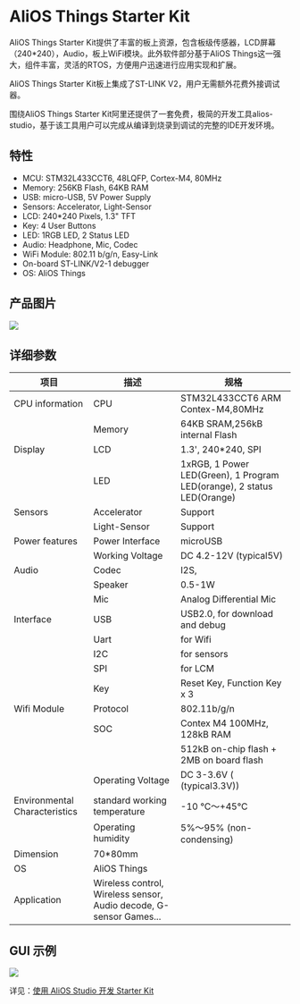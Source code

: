 # AliOS Things Starter Kit

AliOS Things Starter Kit提供了丰富的板上资源，包含板级传感器，LCD屏幕（240*240），Audio，板上WiFi模块。此外软件部分基于AliOS Things这一强大，组件丰富，灵活的RTOS，方便用户迅速进行应用实现和扩展。

AliOS Things Starter Kit板上集成了ST-LINK V2，用户无需额外花费外接调试器。

围绕AliOS Things Starter Kit阿里还提供了一套免费，极简的开发工具alios-studio，基于该工具用户可以完成从编译到烧录到调试的完整的IDE开发环境。

## 特性

- MCU: STM32L433CCT6, 48LQFP, Cortex-M4, 80MHz
- Memory: 256KB Flash, 64KB RAM
- USB: micro-USB, 5V Power Supply
- Sensors: Accelerator, Light-Sensor
- LCD: 240*240 Pixels, 1.3" TFT
- Key: 4 User Buttons
- LED: 1RGB LED, 2 Status LED
- Audio: Headphone, Mic, Codec
- WiFi Module: 802.11 b/g/n, Easy-Link
- On-board ST-LINK/V2-1 debugger
- OS: AliOS Things

## 产品图片

![](https://img.alicdn.com/tfs/TB14PI2gDtYBeNjy1XdXXXXyVXa-922-945.png)

## 详细参数

| **项目**                      | **描述**                                                     | **规格**                                                     |
| ----------------------------- | ------------------------------------------------------------ | ------------------------------------------------------------ |
| CPU information               | CPU                                                          | STM32L433CCT6  ARM Contex-M4,80MHz                           |
|                               | Memory                                                       | 64KB SRAM,256kB internal Flash                               |
| Display                       | LCD                                                          | 1.3', 240*240, SPI                                           |
|                               | LED                                                          | 1xRGB, 1 Power LED(Green), 1 Program LED(orange), 2 status LED(Orange) |
| Sensors                       | Accelerator                                                  | Support                                                      |
|                               | Light-Sensor                                                 | Support                                                      |
| Power features                | Power Interface                                              | microUSB                                                     |
|                               | Working Voltage                                              | DC 4.2-12V (typical5V)                                       |
| Audio                         | Codec                                                        | I2S,                                                         |
|                               | Speaker                                                      | 0.5-1W                                                       |
|                               | Mic                                                          | Analog Differential Mic                                      |
| Interface                     | USB                                                          | USB2.0, for download and debug                               |
|                               | Uart                                                         | for Wifi                                                     |
|                               | I2C                                                          | for sensors                                                  |
|                               | SPI                                                          | for LCM                                                      |
|                               | Key                                                          | Reset Key, Function Key x 3                                  |
| Wifi Module                   | Protocol                                                     | 802.11b/g/n                                                  |
|                               | SOC                                                          | Contex M4 100MHz, 128kB RAM                                  |
|                               |                                                              | 512kB on-chip flash + 2MB on board flash                     |
|                               | Operating Voltage                                            | DC 3-3.6V ( (typical3.3V))                                   |
| Environmental Characteristics | standard working temperature                                 | -10 ℃～+45℃                                                  |
|                               | Operating humidity                                           | 5%～95% (non-condensing)                                     |
| Dimension                     | 70*80mm                                                      |                                                              |
| OS                            | AliOS Things                                                 |                                                              |
| Application                   | Wireless control, Wireless sensor, Audio decode, G-sensor Games... | | |

## GUI 示例

![](https://img.alicdn.com/tfs/TB17EnugqmWBuNjy1XaXXXCbXXa-484-387.gif)

详见：[使用 AliOS Studio 开发 Starter Kit](https://github.com/alibaba/AliOS-Things/wiki/Starter-Kit-Tutorial)
